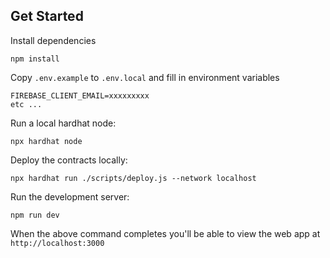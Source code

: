 ## Get Started

Install dependencies

```
npm install
```

Copy `.env.example` to `.env.local` and fill in environment variables

```
FIREBASE_CLIENT_EMAIL=xxxxxxxxx
etc ...
```

Run a local hardhat node:
```
npx hardhat node
```

Deploy the contracts locally:
```
npx hardhat run ./scripts/deploy.js --network localhost
```

Run the development server:
```
npm run dev
```

When the above command completes you'll be able to view the web app at `http://localhost:3000`



